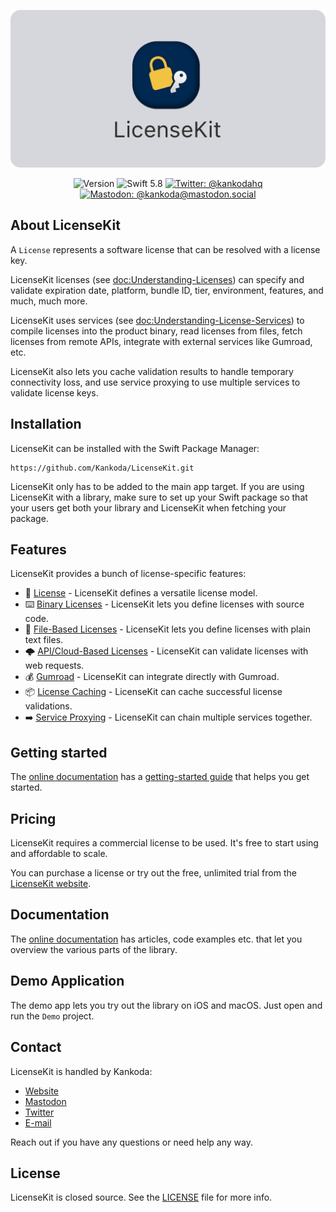 <p align="center">
    <img src ="Resources/Logo_GitHub.png" alt="LicenseKit Logo" title="LicenseKit" width=600 />
</p>

<p align="center">
    <img src="https://img.shields.io/github/v/release/LicenseKit/LicenseKit?color=%2300550&sort=semver" alt="Version" />
    <img src="https://img.shields.io/badge/Swift-5.8-orange.svg" alt="Swift 5.8" />
    <a href="https://twitter.com/kankodahq"><img src="https://img.shields.io/twitter/url?label=Twitter&style=social&url=https%3A%2F%2Ftwitter.com%2Fkankodahq" alt="Twitter: @kankodahq" title="Twitter: @kankodahq" /></a>
    <a href="https://mastodon.social/@kankoda"><img src="https://img.shields.io/mastodon/follow/110888068770108814?domain=https%3A%2F%2Fmastodon.social&label=Mastodon&style=social" alt="Mastodon: @kankoda@mastodon.social" title="Mastodon: @kankoda@mastodon.social" /></a>
</p>



## About LicenseKit

A ``License`` represents a software license that can be resolved with a license key.

LicenseKit licenses (see <doc:Understanding-Licenses>) can specify and validate expiration date, platform, bundle ID, tier, environment, features, and much, much more.

LicenseKit uses services (see <doc:Understanding-License-Services>) to compile licenses into the product binary, read licenses from files, fetch licenses from remote APIs, integrate with external services like Gumroad, etc.

LicenseKit also lets you cache validation results to handle temporary connectivity loss, and use service proxying to use multiple services to validate license keys.



## Installation

LicenseKit can be installed with the Swift Package Manager:

```
https://github.com/Kankoda/LicenseKit.git
```

LicenseKit only has to be added to the main app target. If you are using LicenseKit with a library, make sure to set up your Swift package so that your users get both your library and LicenseKit when fetching your package.



## Features

LicenseKit provides a bunch of license-specific features:

* 📜 [License][Licenses] - LicenseKit defines a versatile license model.
* ⌨️ [Binary Licenses][License-Services] - LicenseKit lets you define licenses with source code.
* 📄 [File-Based Licenses][License-Services] - LicenseKit lets you define licenses with plain text files.
* 🌩️ [API/Cloud-Based Licenses][License-Services] - LicenseKit can validate licenses with web requests.
* 💰 [Gumroad][License-Services] - LicenseKit can integrate directly with Gumroad.
* 📦 [License Caching][License-Services] - LicenseKit can cache successful license validations.
* ➡️ [Service Proxying][License-Services] - LicenseKit can chain multiple services together.



## Getting started

The [online documentation][Documentation] has a [getting-started guide][Getting-Started] that helps you get started.



## Pricing

LicenseKit requires a commercial license to be used. It's free to start using and affordable to scale.

You can purchase a license or try out the free, unlimited trial from the [LicenseKit website][Website].



## Documentation

The [online documentation][Documentation] has articles, code examples etc. that let you overview the various parts of the library.



## Demo Application

The demo app lets you try out the library on iOS and macOS. Just open and run the `Demo` project.



## Contact

LicenseKit is handled by Kankoda:

* [Website][Website]
* [Mastodon][Mastodon]
* [Twitter][Twitter]
* [E-mail][Email]

Reach out if you have any questions or need help any way.



## License

LicenseKit is closed source. See the [LICENSE][License] file for more info.



[Email]: mailto:info@kankoda.com
[Website]: https://kankoda.com/licensekit
[Twitter]: https://twitter.com/kankodahq
[Mastodon]: https://mastodon.social/@kankoda

[Documentation]: https://kankoda.github.io/LicenseKit/documentation/licensekit
[Getting-Started]: https://kankoda.github.io/LicenseKit/documentation/licensekit/getting-started
[License]: https://github.com/Kankoda/LicenseKit/blob/main/LICENSE

[Licenses]: https://kankoda.github.io/LicenseKit/documentation/licensekit/understanding-licenses
[License-Errors]: https://kankoda.github.io/LicenseKit/documentation/licensekit/understanding-license-errors
[License-Services]: https://kankoda.github.io/LicenseKit/documentation/licensekit/understanding-license-services
